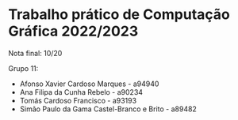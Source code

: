 # Trabalho prático de Computação Gráfica 2022/2023 

Nota final: 10/20 <br>

Grupo 11:

- Afonso Xavier Cardoso Marques - a94940
- Ana Filipa da Cunha Rebelo - a90234
- Tomás Cardoso Francisco - a93193
- Simão Paulo da Gama Castel-Branco e Brito - a89482
